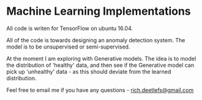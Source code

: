 # Machine Learning Implementations

All code is writen for TensorFlow on ubuntu 16.04.

All of the code is towards designing an anomaly detection system. The model is to be unsupervised or semi-supervised.

At the moment I am exploring with Generative models. The idea is to model the distribution of 'healthy' data, and then 
see if the Generative model can pick up 'unhealthy' data - as this should deviate from the learned distribution.

Feel free to email me if you have any questions - rich.deetlefs@gmail.com







